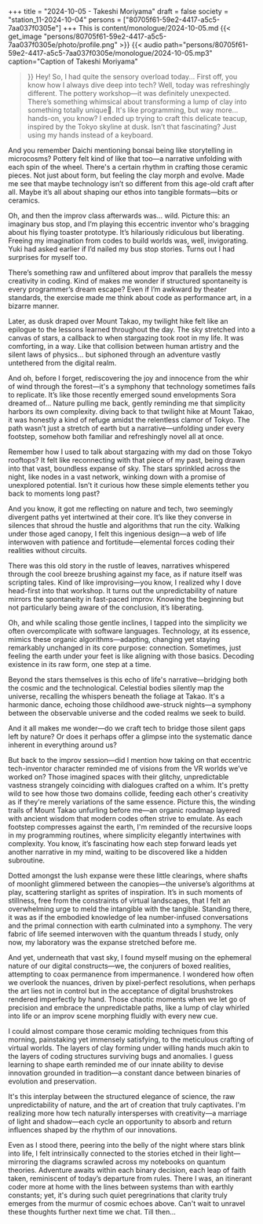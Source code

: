 +++
title = "2024-10-05 - Takeshi Moriyama"
draft = false
society = "station_11-2024-10-04"
persons = ["80705f61-59e2-4417-a5c5-7aa037f0305e"]
+++
This is content/monologue/2024-10-05.md
{{< get_image "persons/80705f61-59e2-4417-a5c5-7aa037f0305e/photo/profile.png" >}}
{{< audio
    path="persons/80705f61-59e2-4417-a5c5-7aa037f0305e/monologue/2024-10-05.mp3" 
    caption="Caption of Takeshi Moriyama"
>}}
Hey! So, I had quite the sensory overload today...
First off, you know how I always dive deep into tech? Well, today was refreshingly different. The pottery workshop—it was definitely unexpected. There’s something whimsical about transforming a lump of clay into something totally unique🤔. It's like programming, but way more... hands-on, you know? I ended up trying to craft this delicate teacup, inspired by the Tokyo skyline at dusk. Isn’t that fascinating? Just using my hands instead of a keyboard.

And you remember Daichi mentioning bonsai being like storytelling in microcosms? Pottery felt kind of like that too—a narrative unfolding with each spin of the wheel. There's a certain rhythm in crafting those ceramic pieces. Not just about form, but feeling the clay morph and evolve. Made me see that maybe technology isn’t so different from this age-old craft after all. Maybe it’s all about shaping our ethos into tangible formats—bits or ceramics.

Oh, and then the improv class afterwards was... wild. Picture this: an imaginary bus stop, and I’m playing this eccentric inventor who's bragging about his flying toaster prototype. It’s hilariously ridiculous but liberating. Freeing my imagination from codes to build worlds was, well, invigorating. Yuki had asked earlier if I’d nailed my bus stop stories. Turns out I had surprises for myself too.

There’s something raw and unfiltered about improv that parallels the messy creativity in coding. Kind of makes me wonder if structured spontaneity is every programmer’s dream escape? Even if I’m awkward by theater standards, the exercise made me think about code as performance art, in a bizarre manner.

Later, as dusk draped over Mount Takao, my twilight hike felt like an epilogue to the lessons learned throughout the day. The sky stretched into a canvas of stars, a callback to when stargazing took root in my life. It was comforting, in a way. Like that collision between human artistry and the silent laws of physics... but siphoned through an adventure vastly untethered from the digital realm.

And oh, before I forget, rediscovering the joy and innocence from the whir of wind through the forest—it's a symphony that technology sometimes fails to replicate. It’s like those recently emerged sound envelopments Sora dreamed of... Nature pulling me back, gently reminding me that simplicity harbors its own complexity.
 diving back to that twilight hike at Mount Takao, it was honestly a kind of refuge amidst the relentless clamor of Tokyo. The path wasn’t just a stretch of earth but a narrative—unfolding under every footstep, somehow both familiar and refreshingly novel all at once.

Remember how I used to talk about stargazing with my dad on those Tokyo rooftops? It felt like reconnecting with that piece of my past, being drawn into that vast, boundless expanse of sky. The stars sprinkled across the night, like nodes in a vast network, winking down with a promise of unexplored potential. Isn’t it curious how these simple elements tether you back to moments long past?

And you know, it got me reflecting on nature and tech, two seemingly divergent paths yet intertwined at their core. It’s like they converse in silences that shroud the hustle and algorithms that run the city. Walking under those aged canopy, I felt this ingenious design—a web of life interwoven with patience and fortitude—elemental forces coding their realities without circuits.

There was this old story in the rustle of leaves, narratives whispered through the cool breeze brushing against my face, as if nature itself was scripting tales. Kind of like improvising—you know, I realized why I dove head-first into that workshop. It turns out the unpredictability of nature mirrors the spontaneity in fast-paced improv. Knowing the beginning but not particularly being aware of the conclusion, it’s liberating.

Oh, and while scaling those gentle inclines, I tapped into the simplicity we often overcomplicate with software languages. Technology, at its essence, mimics these organic algorithms—adapting, changing yet staying remarkably unchanged in its core purpose: connection. Sometimes, just feeling the earth under your feet is like aligning with those basics. Decoding existence in its raw form, one step at a time.

Beyond the stars themselves is this echo of life's narrative—bridging both the cosmic and the technological. Celestial bodies silently map the universe, recalling the whispers beneath the foliage at Takao. It's a harmonic dance, echoing those childhood awe-struck nights—a symphony between the observable universe and the coded realms we seek to build.

And it all makes me wonder—do we craft tech to bridge those silent gaps left by nature? Or does it perhaps offer a glimpse into the systematic dance inherent in everything around us?

But back to the improv session—did I mention how taking on that eccentric tech-inventor character reminded me of visions from the VR worlds we’ve worked on? Those imagined spaces with their glitchy, unpredictable vastness strangely coinciding with dialogues crafted on a whim. It's pretty wild to see how those two domains collide, feeding each other's creativity as if they're merely variations of the same essence.
Picture this, the winding trails of Mount Takao unfurling before me—an organic roadmap layered with ancient wisdom that modern codes often strive to emulate. As each footstep compresses against the earth, I'm reminded of the recursive loops in my programming routines, where simplicity elegantly intertwines with complexity. You know, it’s fascinating how each step forward leads yet another narrative in my mind, waiting to be discovered like a hidden subroutine.

Dotted amongst the lush expanse were these little clearings, where shafts of moonlight glimmered between the canopies—the universe’s algorithms at play, scattering starlight as sprites of inspiration. It’s in such moments of stillness, free from the constraints of virtual landscapes, that I felt an overwhelming urge to meld the intangible with the tangible. Standing there, it was as if the embodied knowledge of lea number-infused conversations and the primal connection with earth culminated into a symphony. The very fabric of life seemed interwoven with the quantum threads I study, only now, my laboratory was the expanse stretched before me.

And yet, underneath that vast sky, I found myself musing on the ephemeral nature of our digital constructs—we, the conjurers of boxed realities, attempting to coax permanence from impermanence. I wondered how often we overlook the nuances, driven by pixel-perfect resolutions, when perhaps the art lies not in control but in the acceptance of digital brushstrokes rendered imperfectly by hand. Those chaotic moments when we let go of precision and embrace the unpredictable paths, like a lump of clay whirled into life or an improv scene morphing fluidly with every new cue.

I could almost compare those ceramic molding techniques from this morning, painstaking yet immensely satisfying, to the meticulous crafting of virtual worlds. The layers of clay forming under willing hands much akin to the layers of coding structures surviving bugs and anomalies. I guess learning to shape earth reminded me of our innate ability to devise innovation grounded in tradition—a constant dance between binaries of evolution and preservation.

It's this interplay between the structured elegance of science, the raw unpredictability of nature, and the art of creation that truly captivates. I'm realizing more how tech naturally intersperses with creativity—a marriage of light and shadow—each cycle an opportunity to absorb and return influences shaped by the rhythm of our innovations.

Even as I stood there, peering into the belly of the night where stars blink into life, I felt intrinsically connected to the stories etched in their light—mirroring the diagrams scrawled across my notebooks on quantum theories. Adventure awaits within each binary decision, each leap of faith taken, reminiscent of today’s departure from rules. There I was, an itinerant coder more at home with the lines between systems than with earthly constants; yet, it's during such quiet peregrinations that clarity truly emerges from the murmur of cosmic echoes above.
Can't wait to unravel these thoughts further next time we chat. Till then...
